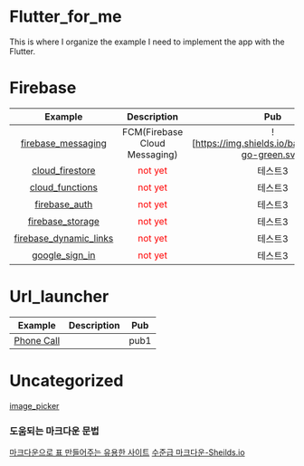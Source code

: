 # Flutter_for_me
This is where I organize the example I need to implement the app with the Flutter.

# Firebase
|Example|Description|Pub|
|:---:|:---:|:---:|
|[firebase_messaging]()|FCM(Firebase Cloud Messaging)|![https://img.shields.io/badge/shields-go-green.svg]|
|[cloud_firestore]()|<span style="color:red">not yet</span>|테스트3|
|[cloud_functions]()|<span style="color:red">not yet</span>|테스트3|
|[firebase_auth]()|<span style="color:red">not yet</span>|테스트3|
|[firebase_storage]()|<span style="color:red">not yet</span>|테스트3|
|[firebase_dynamic_links]()|<span style="color:red">not yet</span>|테스트3|
|[google_sign_in]()|<span style="color:red">not yet</span>|테스트3|


# Url_launcher
|Example|Description|Pub|
|:---:|:---:|:---:|
|[Phone Call](https://github.com/YUNHANKYU/Flutter_Phone_Call)||pub1|


# Uncategorized
[image_picker]()


### 도움되는 마크다운 문법
[마크다운으로 표 만들어주는 유용한 사이트](http://www.tablesgenerator.com/markdown_tables)
[수준급 마크다운-Sheilds.io](https://newhiwoong.github.io/%EA%B8%B0%ED%83%80%20%EC%A0%95%EB%B3%B4%20%EA%B3%B5%EC%9C%A0/%EC%88%98%EC%A4%80%EA%B8%89%EC%9D%98-Github-README.md-%EC%9E%91%EC%84%B1%ED%95%98%EA%B8%B0)
